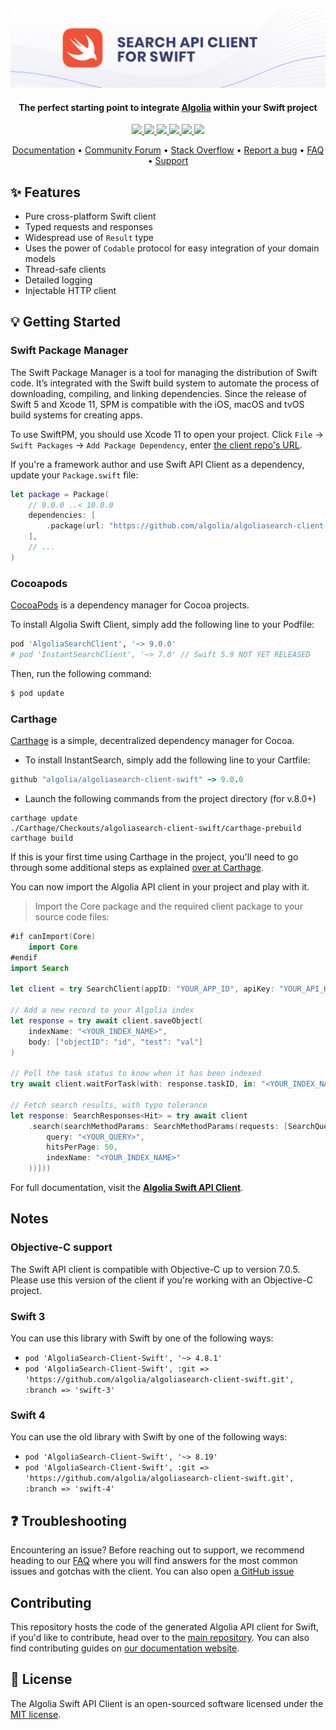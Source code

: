 <p align="center">
  <a href="https://www.algolia.com">
    <img alt="Algolia for Swift" src="https://raw.githubusercontent.com/algolia/algoliasearch-client-common/master/banners/swift.png" >
  </a>

<h4 align="center">The perfect starting point to integrate <a href="https://algolia.com" target="_blank">Algolia</a> within your Swift project</h4>

  <p align="center">
    <a href="https://github.com/algolia/algoliasearch-client-swift/actions/workflows/tests.yml">
      <img src="https://github.com/algolia/algoliasearch-client-swift/actions/workflows/tests.yml/badge.svg"></img>
    </a>
    <a href="https://cocoapods.org/pods/AlgoliaSearchClient">
      <img src="http://img.shields.io/cocoapods/v/AlgoliaSearchClient.svg?style=flat"></img>
    </a>
    <a href="https://cocoapods.org/pods/AlgoliaSearchClient">
      <img src="https://img.shields.io/badge/platform-macOS%20%7C%20iOS%20%7C%20tvOS%20%7C%20watchOS%20%7C%20Linux%20-lightgray.svg?style=flat"></img>
    </a>
    <a href="https://github.com/Carthage/Carthage">
      <img src="https://img.shields.io/badge/Carthage-compatible-brightgreen.svg"></img>
    </a>
    <a href="https://developer.apple.com/documentation/xcode/creating_a_mac_version_of_your_ipad_app/">
      <img src="https://img.shields.io/badge/Catalyst-compatible-brightgreen.svg"></img>
    </a>
    <a href="https://opensource.org/licenses/MIT">
      <img src="https://img.shields.io/badge/License-MIT-yellow.svg"></img>
    </a>
  </p>
</p>


<p align="center">
  <a href="https://www.algolia.com/doc/libraries/swift/" target="_blank">Documentation</a>  •
  <a href="https://discourse.algolia.com" target="_blank">Community Forum</a>  •
  <a href="http://stackoverflow.com/questions/tagged/algolia" target="_blank">Stack Overflow</a>  •
  <a href="https://github.com/algolia/algoliasearch-client-swift/issues" target="_blank">Report a bug</a>  •
  <a href="https://www.algolia.com/doc/api-client/troubleshooting/faq/swift/" target="_blank">FAQ</a>  •
  <a href="https://alg.li/support" target="_blank">Support</a>
</p>

## ✨ Features

- Pure cross-platform Swift client
- Typed requests and responses
- Widespread use of `Result` type
- Uses the power of `Codable` protocol for easy integration of your domain models
- Thread-safe clients
- Detailed logging
- Injectable HTTP client

## 💡 Getting Started

### Swift Package Manager

The Swift Package Manager is a tool for managing the distribution of Swift code. It’s integrated with the Swift build system to automate the process of downloading, compiling, and linking dependencies.
Since the release of Swift 5 and Xcode 11, SPM is compatible with the iOS, macOS and tvOS build systems for creating apps.

To use SwiftPM, you should use Xcode 11 to open your project. Click `File` -> `Swift Packages` -> `Add Package Dependency`, enter [the client repo's URL](https://github.com/algolia/algoliasearch-client-swift).

If you're a framework author and use Swift API Client as a dependency, update your `Package.swift` file:

```swift
let package = Package(
    // 9.0.0 ..< 10.0.0
    dependencies: [
        .package(url: "https://github.com/algolia/algoliasearch-client-swift", from: "9.0.0")
    ],
    // ...
)
```

### Cocoapods

[CocoaPods](https://cocoapods.org/) is a dependency manager for Cocoa projects.

To install Algolia Swift Client, simply add the following line to your Podfile:

```ruby
pod 'AlgoliaSearchClient', '~> 9.0.0'
# pod 'InstantSearchClient', '~> 7.0' // Swift 5.9 NOT YET RELEASED
```

Then, run the following command:

```bash
$ pod update
```

### Carthage

[Carthage](https://github.com/Carthage/Carthage) is a simple, decentralized dependency manager for Cocoa.

- To install InstantSearch, simply add the following line to your Cartfile:
```ruby
github "algolia/algoliasearch-client-swift" ~> 9.0.0
```

- Launch the following commands from the project directory (for v.8.0+)
 ```shell
 carthage update
 ./Carthage/Checkouts/algoliasearch-client-swift/carthage-prebuild
 carthage build
 ```

If this is your first time using Carthage in the project, you'll need to go through some additional steps as explained [over at Carthage](https://github.com/Carthage/Carthage#adding-frameworks-to-an-application).

You can now import the Algolia API client in your project and play with it.

> Import the Core package and the required client package to your source code files:

```swift
#if canImport(Core)
    import Core
#endif
import Search

let client = try SearchClient(appID: "YOUR_APP_ID", apiKey: "YOUR_API_KEY")

// Add a new record to your Algolia index
let response = try await client.saveObject(
    indexName: "<YOUR_INDEX_NAME>",
    body: ["objectID": "id", "test": "val"]
)

// Poll the task status to know when it has been indexed
try await client.waitForTask(with: response.taskID, in: "<YOUR_INDEX_NAME>")

// Fetch search results, with typo tolerance
let response: SearchResponses<Hit> = try await client
    .search(searchMethodParams: SearchMethodParams(requests: [SearchQuery.searchForHits(SearchForHits(
        query: "<YOUR_QUERY>",
        hitsPerPage: 50,
        indexName: "<YOUR_INDEX_NAME>"
    ))]))
```

For full documentation, visit the **[Algolia Swift API Client](https://www.algolia.com/doc/libraries/swift/)**.

## Notes

### Objective-C support

The Swift API client is compatible with Objective-C up to version 7.0.5. Please use this version of the client if you're working with an Objective-C project.

### Swift 3

You can use this library with Swift by one of the following ways:

- `pod 'AlgoliaSearch-Client-Swift', '~> 4.8.1'`
- `pod 'AlgoliaSearch-Client-Swift', :git => 'https://github.com/algolia/algoliasearch-client-swift.git', :branch => 'swift-3'`

### Swift 4

You can use the old library with Swift by one of the following ways:

- `pod 'AlgoliaSearch-Client-Swift', '~> 8.19'`
- `pod 'AlgoliaSearch-Client-Swift', :git => 'https://github.com/algolia/algoliasearch-client-swift.git', :branch => 'swift-4'`

## ❓ Troubleshooting

Encountering an issue? Before reaching out to support, we recommend heading to our [FAQ](https://www.algolia.com/doc/api-client/troubleshooting/faq/swift/) where you will find answers for the most common issues and gotchas with the client. You can also open [a GitHub issue](https://github.com/algolia/api-clients-automation/issues/new?assignees=&labels=&projects=&template=Bug_report.md)

## Contributing

This repository hosts the code of the generated Algolia API client for Swift, if you'd like to contribute, head over to the [main repository](https://github.com/algolia/api-clients-automation). You can also find contributing guides on [our documentation website](https://api-clients-automation.netlify.app/docs/introduction).

## 📄 License

The Algolia Swift API Client is an open-sourced software licensed under the [MIT license](LICENSE).
